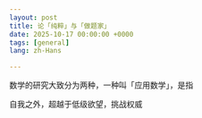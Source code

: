```yaml
---
layout: post
title: 论「纯粹」与「做题家」
date: 2025-10-17 00:00:00 +0000
tags: [general]
lang: zh-Hans

---
```

<div class="cn-prose">

<p>
数学的研究大致分为两种，一种叫「应用数学」，是指



</p>
<p>
自我之外，超越于低级欲望，挑战权威
</p>
</div>
